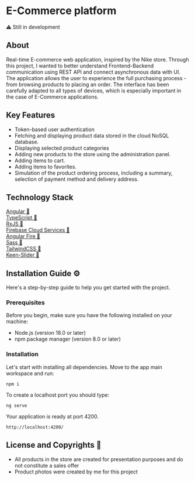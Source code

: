 # E-Commerce platform

⚠️ Still in development

## About

Real-time E-commerce web application, inspired by the Nike store. Through this project, I wanted to better understand Frontend-Backend communication using REST API and connect asynchronous data with UI. The application allows the user to experience the full purchasing process - from browsing products to placing an order. The interface has been carefully adapted to all types of devices, which is especially important in the case of E-Commerce applications.

<!--  ## Official Website 🌐 -->

## Key Features

- Token-based user authentication
- Fetching and displaying product data stored in the cloud NoSQL database.
- Displaying selected product categories
- Adding new products to the store using the administration panel.
- Adding items to cart.
- Adding items to favorites.
- Simulation of the product ordering process, including a summary, selection of payment method and delivery address.

## Technology Stack

[Angular 🔗](https://angular.io)<br>
[TypeScript 🔗](https://typescriptlang.org)<br>
[RxJS 🔗](https://rxjs.dev)<br>
[Firebase Cloud Services 🔗](https://firebase.google.com)<br>
[Angular Fire 🔗](https://github.com/angular/angularfire)<br>
[Sass 🔗](https://sass-lang.com)<br>
[TailwindCSS 🔗](https://tailwindcss.com)<br>
[Keen-Slider 🔗](https://keen-slider.io)<br>

## Installation Guide ⚙️

Here's a step-by-step guide to help you get started with the project.

### Prerequisites

Before you begin, make sure you have the following installed on your machine:

- Node.js (version 18.0 or later)
- npm package manager (version 8.0 or later)

### Installation

Let's start with installing all dependencies. Move to the app main workspace and run:

    npm i

To create a localhost port you should type:

    ng serve

Your application is ready at port 4200.

    http://localhost:4200/

## License and Copyrights 📜

- All products in the store are created for presentation purposes and do not constitute a sales offer
- Product photos were created by me for this project
